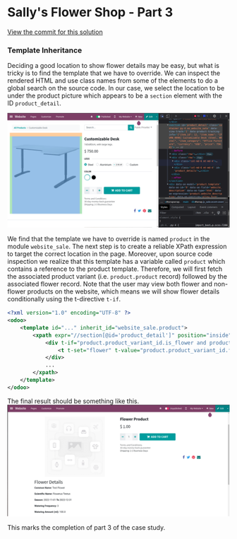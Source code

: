 # Sally's Flower Shop - Part 3

[View the commit for this solution](https://github.com/odoo-ps/psae-btco/commit/b896c5795efe964c7a068feb0f2fbdd6240fb5bd)

### Template Inheritance

Deciding a good location to show flower details may be easy, but what is tricky is to find the template that we have
to override. We can inspect the rendered HTML and use class names from some of the elements to do a global search on the
source code. In our case, we select the location to be under the product picture which appears to be a `section` element
with the ID `product_detail`.

![Inspecting element on product page](../.vuepress/assets/images/part-3-img-1.png)

We find that the template we have to override is named `product` in the module `website_sale`. The next step is to
create a reliable XPath expression to target the correct location in the page. Moreover, upon source code inspection we
realize that this template has a variable called `product` which contains a reference to the product template.
Therefore, we will first fetch the associated product variant (i.e. `product.product` record) followed by the associated
flower record. Note that the user may view both flower and non-flower products on the website, which means we will show
flower details conditionally using the t-directive `t-if`.

```xml
<?xml version="1.0" encoding="UTF-8" ?>
<odoo>
    <template id="..." inherit_id="website_sale.product">
        <xpath expr="//section[@id='product_detail']" position="inside">
            <div t-if="product.product_variant_id.is_flower and product.product_variant_id.flower_id">
                <t t-set="flower" t-value="product.product_variant_id.flower_id"/>
            </div>
            ...
        </xpath>
    </template>
</odoo>
```

<GitHubButton link="https://github.com/odoo-ps/psae-btco/blob/sally-flower-shop/flower_shop/views/templates.xml"></GitHubButton>

The final result should be something like this.
![Flower details on product page](../.vuepress/assets/images/part-3-img-2.png)

This marks the completion of part 3 of the case study.